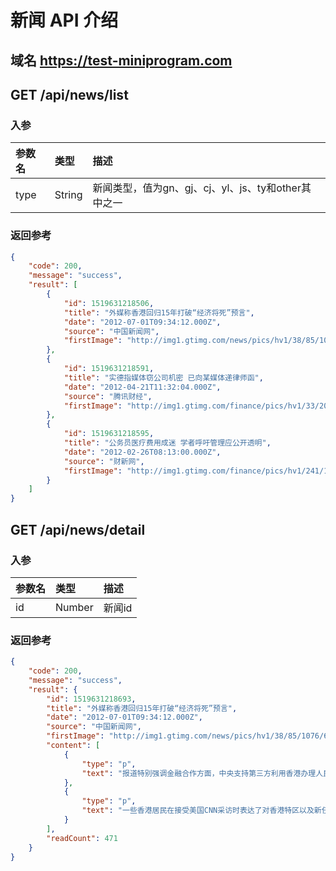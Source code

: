 # 新闻 API 介绍
## 域名 https://test-miniprogram.com
## GET /api/news/list

### 入参

| 参数名 | 类型      | 描述                                                |
|:-------|:----------|:----------------------------------------------------|
| type   | String    | 新闻类型，值为gn、gj、cj、yl、js、ty和other其中之一 |

### 返回参考

```json
{
    "code": 200,
    "message": "success",
    "result": [
        {
            "id": 1519631218506,
            "title": "外媒称香港回归15年打破“经济将死”预言",
            "date": "2012-07-01T09:34:12.000Z",
            "source": "中国新闻网",
            "firstImage": "http://img1.gtimg.com/news/pics/hv1/38/85/1076/69988613.jpg"
        },
        {
            "id": 1519631218591,
            "title": "实德指媒体窃公司机密 已向某媒体递律师函",
            "date": "2012-04-21T11:32:04.000Z",
            "source": "腾讯财经",
            "firstImage": "http://img1.gtimg.com/finance/pics/hv1/33/207/1023/66573393.jpg"
        },
        {
            "id": 1519631218595,
            "title": "公务员医疗费用成迷 学者呼吁管理应公开透明",
            "date": "2012-02-26T08:13:00.000Z",
            "source": "财新网",
            "firstImage": "http://img1.gtimg.com/finance/pics/hv1/241/102/983/63945826.jpg"
        }
    ]
}
```

## GET /api/news/detail

### 入参

| 参数名 | 类型      | 描述   |
|:-------|:----------|:-------|
| id     | Number    | 新闻id |

### 返回参考

```json
{
    "code": 200,
    "message": "success",
    "result": {
        "id": 1519631218693,
        "title": "外媒称香港回归15年打破“经济将死”预言",
        "date": "2012-07-01T09:34:12.000Z",
        "source": "中国新闻网",
        "firstImage": "http://img1.gtimg.com/news/pics/hv1/38/85/1076/69988613.jpg",
        "content": [
            {
                "type": "p",
                "text": "报道特别强调金融合作方面，中央支持第三方利用香港办理人民币贸易投资结算，进一步丰富香港人民币离岸产品”。自1997年7月1日回归之后，香港与内地的经济关系日益紧密，“北京方面迫切希望利用这个全球金融中心来进行重大改革试验，比如将人民币国际化的努力。”"
            },
            {
                "type": "p",
                "text": "一些香港居民在接受美国CNN采访时表达了对香港特区以及新任特首的看法。多数香港居民认为，回归以来，“一国两制”实行得不错，相信“一国两制”将进展良好，相信香港的前途会更光明。希望新任特首上台后，能进一步改善包括住房在内的民生条件。"
            }
        ],
        "readCount": 471
    }
}
```
